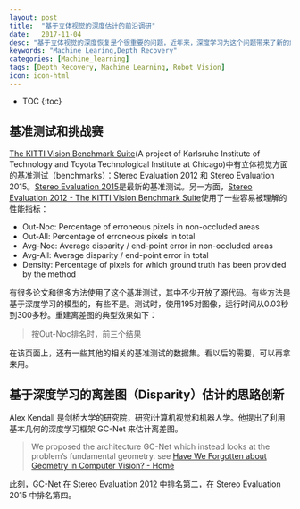 ```yaml
---
layout: post
title:  "基于立体视觉的深度估计的前沿调研"
date:   2017-11-04
desc: "基于立体视觉的深度恢复是个很重要的问题，近年来，深度学习为这个问题带来了新的解决思路。"
keywords: "Machine Learing,Depth Recovery"
categories: [Machine_learning]
tags: [Depth Recovery, Machine Learning, Robot Vision]
icon: icon-html
---
```


* TOC
{:toc}

## 基准测试和挑战赛
[The KITTI Vision Benchmark Suite](http://www.cvlibs.net/datasets/kitti)(A project of Karlsruhe Institute of Technology and Toyota Technological Institute at Chicago)中有立体视觉方面的基准测试（benchmarks）：Stereo Evaluation 2012 和 Stereo Evaluation 2015。[Stereo Evaluation 2015](http://www.cvlibs.net/datasets/kitti/eval_scene_flow.php?benchmark=stereo)是最新的基准测试。另一方面，[Stereo Evaluation 2012 - The KITTI Vision Benchmark Suite]()使用了一些容易被理解的性能指标：
- Out-Noc: Percentage of erroneous pixels in non-occluded areas
- Out-All: Percentage of erroneous pixels in total
- Avg-Noc: Average disparity / end-point error in non-occluded areas
- Avg-All: Average disparity / end-point error in total
- Density: Percentage of pixels for which ground truth has been provided by the method

有很多论文和很多方法使用了这个基准测试，其中不少开放了源代码。有些方法是基于深度学习的模型的，有些不是。测试时，使用195对图像，运行时间从0.03秒到300多秒。重建离差图的典型效果如下：

 > 按Out-Noc排名时，前三个结果

在该页面上，还有一些其他的相关的基准测试的数据集。看以后的需要，可以再拿来用。

## 基于深度学习的离差图（Disparity）估计的思路创新
Alex Kendall 是剑桥大学的研究院，研究i计算机视觉和机器人学。他提出了利用基本几何的深度学习框架 GC-Net 来估计离差图。
> We proposed the architecture GC-Net which instead looks at the problem’s fundamental geometry. see [Have We Forgotten about Geometry in Computer Vision? - Home](http://alexgkendall.com/computer_vision/have_we_forgotten_about_geometry_in_computer_vision/)

此刻，GC-Net 在 Stereo Evaluation 2012 中排名第二，在 Stereo Evaluation 2015 中排名第四。
